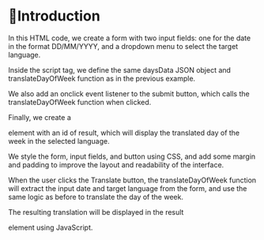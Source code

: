 # 📘Introduction

<p>In this HTML code, we create a form with two input fields: one for the date in the format DD/MM/YYYY, and a dropdown menu to select the target language.</p>

<p> Inside the script tag, we define the same daysData JSON object and translateDayOfWeek function as in the previous example.</p>

<p>We also add an onclick event listener to the submit button, which calls the translateDayOfWeek function when clicked.</p>

<p> Finally, we create a <div> element with an id of result, which will display the translated day of the week in the selected language.</p>

<p> We style the form, input fields, and button using CSS, and add some margin and padding to improve the layout and readability of the interface.</p>

<p> When the user clicks the Translate button, the translateDayOfWeek function will extract the input date and target language from the form, and use the same logic as before to translate the day of the week.</p>

<p> The resulting translation will be displayed in the result <div> element using JavaScript.</p>